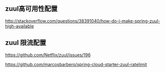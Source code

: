 


## zuul高可用性配置

http://stackoverflow.com/questions/38391040/how-do-i-make-spring-zuul-high-available


## zuul 限流配置

https://github.com/Netflix/zuul/issues/196

https://github.com/marcosbarbero/spring-cloud-starter-zuul-ratelimit

